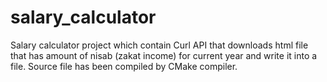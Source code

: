 # salary_calculator
Salary calculator project which contain Curl API that downloads html file that has amount of nisab (zakat income) for current year and write it into a file. Source file has been compiled by CMake compiler.
